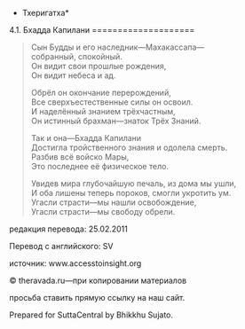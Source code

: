 * Тхеригатха*

4\.1\. Бхадда Капилани
\=\=\=\=\=\=\=\=\=\=\=\=\=\=\=\=\=\=\=\=

> Cын Будды и его наследник—Махакассапа—  
> собранный, спокойный\.  
> Он видит свои прошлые рождения,  
> Он видит небеса и ад\.
>
> Обрёл он окончание перерождений,  
> Все сверхъестественные силы он освоил\.  
> И наделённый знанием трёхчастным,  
> Он истинный брахман—знаток Трёх Знаний\.
>
> Так и она—Бхадда Капилани  
> Достигла тройственного знания и одолела смерть\.  
> Разбив всё войско Мары,  
> Это последнее её физическое тело\.
>
> Увидев мира глубочайшую печаль, из дома мы ушли,  
> И оба лишены теперь пороков, смогли укротить ум\.  
> Угасли страсти—мы нашли освобождение,  
> Угасли страсти—мы свободу обрели\.

редакция перевода: 25\.02\.2011

Перевод с английского: SV

источник: www\.accesstoinsight\.org

© theravada\.ru—при копировании материалов

просьба ставить прямую ссылку на наш сайт\.

Prepared for SuttaCentral by Bhikkhu Sujato\.